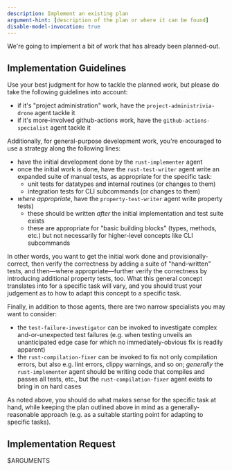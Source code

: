 ```yaml
---
description: Implement an existing plan
argument-hint: [description of the plan or where it can be found]
disable-model-invocation: true
---
```


We're going to implement a bit of work that has already been planned-out. 

## Implementation Guidelines

Use your best judgment for how to tackle the planned work, but please do take the following guidelines into account:

- if it's "project administration" work, have the `project-administrivia-drone` agent tackle it 
- if it's more-involved github-actions work, have the `github-actions-specialist` agent  tackle it 

Additionally, for general-purpose development work, you're encouraged to use a strategy along the following lines:

- have the initial development done by the `rust-implementer` agent
- once the initial work is done, have the `rust-test-writer` agent write an expanded suite of manual tests, as appropriate for the specific task:
  - unit tests for datatypes and internal routines (or changes to them)
  - integration tests for CLI subcommands (or changes to them) 
- *where appropriate*, have the `property-test-writer` agent write property tests)
  - these should be written *after* the initial implementation and test suite exists
  - these are appropriate for "basic building blocks" (types, methods, etc.) but not necessarily for higher-level concepts like CLI subcommands

In other words, you want to get the initial work done and provisionally-correct, then verify the correctness by adding a suite of "hand-written" tests, and then—where appropriate—further verify the correctness by introducing additional property tests, too. What this general concept translates into for a specific task will vary, and you should trust your judgement as to how to adapt this concept to a specific task.

Finally, in addition to those agents, there are two narrow specialists you may want to consider:

- the `test-failure-investigator` can be invoked to investigate complex and-or-unexpected test failures (e.g. when testing unveils an unanticipated edge case for which no immediately-obvious fix is readily apparent)
- the `rust-compilation-fixer` can be invoked to fix not only compilation errors, but also e.g. lint errors, clippy warnings, and so on; *generally* the `rust-implementer` agent should be writing code that compiles and passes all tests, etc., but the `rust-compilation-fixer` agent exists to bring in on hard cases

As noted above, you should do what makes sense for the specific task at hand, while keeping the plan outlined above in mind as a generally-reasonable approach (e.g. as a suitable starting point for adapting to specific tasks).

## Implementation Request

$ARGUMENTS
